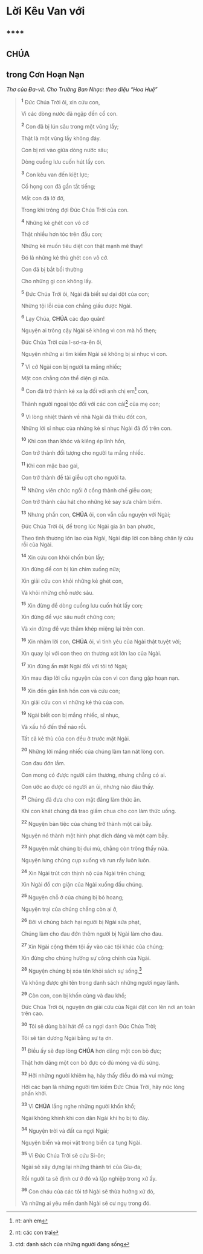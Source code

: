 # Lời Kêu Van với

## ****

## CHÚA

## trong Cơn Hoạn Nạn
*Thơ của Đa-vít. Cho Trưởng Ban Nhạc: theo điệu “Hoa Huệ”*

> <sup><b>1</b></sup> Đức Chúa Trời ôi, xin cứu con,
>
> Vì các dòng nước đã ngập đến cổ con.
>
> <sup><b>2</b></sup> Con đã bị lún sâu trong một vũng lầy;
>
> Thật là một vũng lầy không đáy.
>
> Con bị rơi vào giữa dòng nước sâu;
>
> Dòng cuồng lưu cuốn hút lấy con.
>
> <sup><b>3</b></sup> Con kêu van đến kiệt lực;
>
> Cổ họng con đã gần tắt tiếng;
>
> Mắt con đã lờ đờ,
>
> Trong khi trông đợi Đức Chúa Trời của con.
>
> <sup><b>4</b></sup> Những kẻ ghét con vô cớ
>
> Thật nhiều hơn tóc trên đầu con;
>
> Những kẻ muốn tiêu diệt con thật mạnh mẽ thay!
>
> Đó là những kẻ thù ghét con vô cớ.
>
> Con đã bị bắt bồi thường
>
> Cho những gì con không lấy.
>
> <sup><b>5</b></sup> Đức Chúa Trời ôi, Ngài đã biết sự dại dột của con;
>
> Những tội lỗi của con chẳng giấu được Ngài.
>
> <sup><b>6</b></sup> Lạy Chúa, **CHÚA** các đạo quân!
>
> Nguyện ai trông cậy Ngài sẽ không vì con mà hổ thẹn;
>
> Đức Chúa Trời của I-sơ-ra-ên ôi,
>
> Nguyện những ai tìm kiếm Ngài sẽ không bị sỉ nhục vì con.
>
> <sup><b>7</b></sup> Vì cớ Ngài con bị người ta mắng nhiếc;
>
> Mặt con chẳng còn thể diện gì nữa.
>
> <sup><b>8</b></sup> Con đã trở thành kẻ xa lạ đối với anh chị em[^1-e61eabfc-c5c8-437a-a84b-dc760c288a9b] con,
>
> Thành người ngoại tộc đối với các con cái[^2-e61eabfc-c5c8-437a-a84b-dc760c288a9b] của mẹ con;
>
> <sup><b>9</b></sup> Vì lòng nhiệt thành về nhà Ngài đã thiêu đốt con,
>
> Những lời sỉ nhục của những kẻ sỉ nhục Ngài đã đổ trên con.
>
> <sup><b>10</b></sup> Khi con than khóc và kiêng ép linh hồn,
>
> Con trở thành đối tượng cho người ta mắng nhiếc.
>
> <sup><b>11</b></sup> Khi con mặc bao gai,
>
> Con trở thành đề tài giễu cợt cho người ta.
>
> <sup><b>12</b></sup> Những viên chức ngồi ở cổng thành chế giễu con;
>
> Con trở thành câu hát cho những kẻ say sưa châm biếm.
>
> <sup><b>13</b></sup> Nhưng phần con, **CHÚA** ôi, con vẫn cầu nguyện với Ngài;
>
> Đức Chúa Trời ôi, để trong lúc Ngài gia ân ban phước,
>
> Theo tình thương lớn lao của Ngài, Ngài đáp lời con bằng chân lý cứu rỗi của Ngài.
>
> <sup><b>14</b></sup> Xin cứu con khỏi chốn bùn lầy;
>
> Xin đừng để con bị lún chìm xuống nữa;
>
> Xin giải cứu con khỏi những kẻ ghét con,
>
> Và khỏi những chỗ nước sâu.
>
> <sup><b>15</b></sup> Xin đừng để dòng cuồng lưu cuốn hút lấy con;
>
> Xin đừng để vực sâu nuốt chửng con;
>
> Và xin đừng để vực thẳm khép miệng lại trên con.
>
> <sup><b>16</b></sup> Xin nhậm lời con, **CHÚA** ôi, vì tình yêu của Ngài thật tuyệt vời;
>
> Xin quay lại với con theo ơn thương xót lớn lao của Ngài.
>
> <sup><b>17</b></sup> Xin đừng ẩn mặt Ngài đối với tôi tớ Ngài;
>
> Xin mau đáp lời cầu nguyện của con vì con đang gặp hoạn nạn.
>
> <sup><b>18</b></sup> Xin đến gần linh hồn con và cứu con;
>
> Xin giải cứu con vì những kẻ thù của con.
>
> <sup><b>19</b></sup> Ngài biết con bị mắng nhiếc, sỉ nhục,
>
> Và xấu hổ đến thế nào rồi.
>
> Tất cả kẻ thù của con đều ở trước mặt Ngài.
>
> <sup><b>20</b></sup> Những lời mắng nhiếc của chúng làm tan nát lòng con.
>
> Con đau đớn lắm.
>
> Con mong có được người cảm thương, nhưng chẳng có ai.
>
> Con ước ao được có người an ủi, nhưng nào đâu thấy.
>
> <sup><b>21</b></sup> Chúng đã đưa cho con mật đắng làm thức ăn.
>
> Khi con khát chúng đã trao giấm chua cho con làm thức uống.
>
> <sup><b>22</b></sup> Nguyện bàn tiệc của chúng trở thành một cái bẫy.
>
> Nguyện nó thành một hình phạt đích đáng và một cạm bẫy.
>
> <sup><b>23</b></sup> Nguyện mắt chúng bị đui mù, chẳng còn trông thấy nữa.
>
> Nguyện lưng chúng cụp xuống và run rẩy luôn luôn.
>
> <sup><b>24</b></sup> Xin Ngài trút cơn thịnh nộ của Ngài trên chúng;
>
> Xin Ngài đổ cơn giận của Ngài xuống đầu chúng.
>
> <sup><b>25</b></sup> Nguyện chỗ ở của chúng bị bỏ hoang;
>
> Nguyện trại của chúng chẳng còn ai ở,
>
> <sup><b>26</b></sup> Bởi vì chúng bách hại người bị Ngài sửa phạt,
>
> Chúng làm cho đau đớn thêm người bị Ngài làm cho đau.
>
> <sup><b>27</b></sup> Xin Ngài cộng thêm tội ấy vào các tội khác của chúng;
>
> Xin đừng cho chúng hưởng sự công chính của Ngài.
>
> <sup><b>28</b></sup> Nguyện chúng bị xóa tên khỏi sách sự sống,[^3-e61eabfc-c5c8-437a-a84b-dc760c288a9b]
>
> Và không được ghi tên trong danh sách những người ngay lành.
>
> <sup><b>29</b></sup> Còn con, con bị khốn cùng và đau khổ;
>
> Đức Chúa Trời ôi, nguyện ơn giải cứu của Ngài đặt con lên nơi an toàn trên cao.
>
> <sup><b>30</b></sup> Tôi sẽ dùng bài hát để ca ngợi danh Đức Chúa Trời;
>
> Tôi sẽ tán dương Ngài bằng sự tạ ơn.
>
> <sup><b>31</b></sup> Điều ấy sẽ đẹp lòng **CHÚA** hơn dâng một con bò đực;
>
> Thật hơn dâng một con bò đực có đủ móng và đủ sừng.
>
> <sup><b>32</b></sup> Hỡi những người khiêm hạ, hãy thấy điều đó mà vui mừng;
>
> Hỡi các bạn là những người tìm kiếm Đức Chúa Trời, hãy nức lòng phấn khởi.
>
> <sup><b>33</b></sup> Vì **CHÚA** lắng nghe những người khốn khổ;
>
> Ngài không khinh khi con dân Ngài khi họ bị tù đày.
>
> <sup><b>34</b></sup> Nguyện trời và đất ca ngợi Ngài;
>
> Nguyện biển và mọi vật trong biển ca tụng Ngài.
>
> <sup><b>35</b></sup> Vì Đức Chúa Trời sẽ cứu Si-ôn;
>
> Ngài sẽ xây dựng lại những thành trì của Giu-đa;
>
> Rồi người ta sẽ định cư ở đó và lập nghiệp trong xứ ấy.
>
> <sup><b>36</b></sup> Con cháu của các tôi tớ Ngài sẽ thừa hưởng xứ đó,
>
> Và những ai yêu mến danh Ngài sẽ cư ngụ trong đó.

[^1-e61eabfc-c5c8-437a-a84b-dc760c288a9b]: nt: anh em
[^2-e61eabfc-c5c8-437a-a84b-dc760c288a9b]: nt: các con trai
[^3-e61eabfc-c5c8-437a-a84b-dc760c288a9b]: ctd: danh sách của những người đang sống